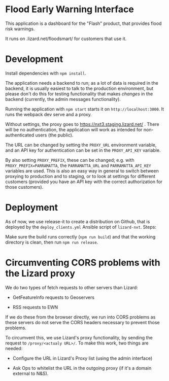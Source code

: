 # Flood Early Warning Interface

This application is a dashboard for the "Flash" product, that provides
flood risk warnings.

It runs on <customer>.lizard.net/floodsmart/ for customers that use it.


# Development

Install dependencies with `npm install`.

The application needs a backend to run; as a lot of data is required
in the backend, it is usually easiest to talk to the production
environment, but please don't do this for testing functionality that
makes *changes* in the backend (currently, the admin messages
functionality).

Running the application with `npm start` starts it on
`http://localhost:3000`. It runs the webpack dev serve and a proxy.

Without settings, the proxy goes to https://nxt3.staging.lizard.net/
. There will be no authentication, the application will work as
intended for non-authenticated users (the public).

The URL can be changed by setting the `PROXY_URL` environment variable,
and an API key for authentication can be set in the `PROXY_API_KEY` variable.

By also setting `PROXY_PREFIX`, these can be changed; e.g. with
`PROXY_PREFIX=PARRAMATTA`, the `PARRAMATTA_URL` and
`PARRAMATTA_API_KEY` variables are used. This is also an easy way in
general to switch between proxying to production and to staging, or to look at
settings for different customers (provided you have an API key with the correct
authorization for those customers).


# Deployment

As of now, we use release-it to create a distribution on Github, that is deployed
by the `deploy_clients.yml` Ansible script of `lizard-nxt`. Steps:

Make sure the build runs correctly (`npm run build`) and that the
working directory is clean, then run `npm run release`.


# Circumventing CORS problems with the Lizard proxy

We do two types of fetch requests to other servers than Lizard:

- GetFeatureInfo requests to Geoservers

- RSS requests to EWN

If we do these from the browser directly, we run into CORS problems as
these servers do not serve the CORS headers necessary to prevent those
problems.

To circumvent this, we use Lizard's proxy functionality, by sending the request
to `/proxy/<actualy URL>/`. To make this work, two things are needed:

- Configure the URL in Lizard's Proxy list (using the admin interface)

- Ask Ops to whitelist the URL in the outgoing proxy (if it's a domain
  external to N&S).
